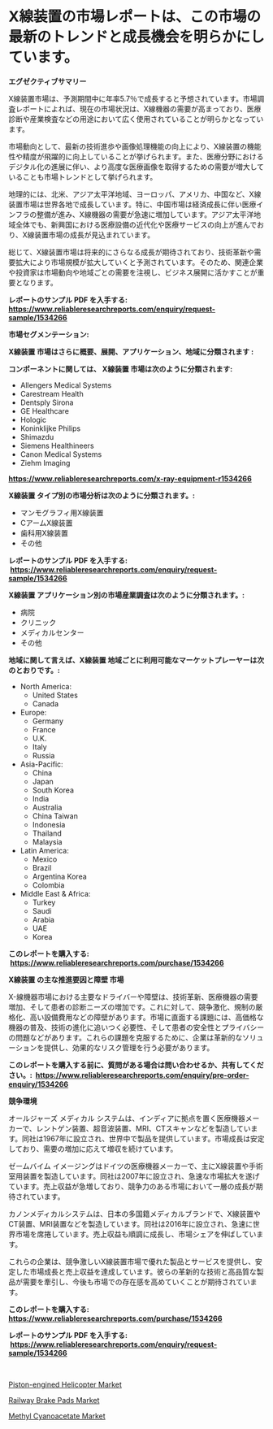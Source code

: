 <p><h1>X線装置の市場レポートは、この市場の最新のトレンドと成長機会を明らかにしています。</h1></p><p><strong>エグゼクティブサマリー</strong></p>
<p><p>X線装置市場は、予測期間中に年率5.7％で成長すると予想されています。市場調査レポートによれば、現在の市場状況は、X線機器の需要が高まっており、医療診断や産業検査などの用途において広く使用されていることが明らかとなっています。</p><p>市場動向として、最新の技術進歩や画像処理機能の向上により、X線装置の機能性や精度が飛躍的に向上していることが挙げられます。また、医療分野におけるデジタル化の進展に伴い、より高度な医療画像を取得するための需要が増大していることも市場トレンドとして挙げられます。</p><p>地理的には、北米、アジア太平洋地域、ヨーロッパ、アメリカ、中国など、X線装置市場は世界各地で成長しています。特に、中国市場は経済成長に伴い医療インフラの整備が進み、X線機器の需要が急速に増加しています。アジア太平洋地域全体でも、新興国における医療設備の近代化や医療サービスの向上が進んでおり、X線装置市場の成長が見込まれています。</p><p>総じて、X線装置市場は将来的にさらなる成長が期待されており、技術革新や需要拡大により市場規模が拡大していくと予測されています。そのため、関連企業や投資家は市場動向や地域ごとの需要を注視し、ビジネス展開に活かすことが重要となります。</p></p>
<p><strong>レポートのサンプル PDF を入手する: <a href="https://www.reliableresearchreports.com/enquiry/request-sample/1534266">https://www.reliableresearchreports.com/enquiry/request-sample/1534266</a></strong></p>
<p><strong>市場セグメンテーション:</strong></p>
<p><strong> X線装置 市場はさらに概要、展開、アプリケーション、地域に分類されます :</strong></p>
<p><strong>コンポーネントに関しては、 X線装置 市場は次のように分類されます: &nbsp;</strong></p>
<p><ul><li>Allengers Medical Systems</li><li>Carestream Health</li><li>Dentsply Sirona</li><li>GE Healthcare</li><li>Hologic</li><li>Koninklijke Philips</li><li>Shimazdu</li><li>Siemens Healthineers</li><li>Canon Medical Systems</li><li>Ziehm Imaging</li></ul></p>
<p><strong><a href="https://www.reliableresearchreports.com/x-ray-equipment-r1534266">https://www.reliableresearchreports.com/x-ray-equipment-r1534266</a></strong></p>
<p><strong> X線装置 タイプ別の市場分析は次のように分類されます。:</strong></p>
<p><ul><li>マンモグラフィ用X線装置</li><li>CアームX線装置</li><li>歯科用X線装置</li><li>その他</li></ul></p>
<p><strong>レポートのサンプル PDF を入手する: &nbsp;<a href="https://www.reliableresearchreports.com/enquiry/request-sample/1534266">https://www.reliableresearchreports.com/enquiry/request-sample/1534266</a></strong></p>
<p><strong> X線装置 アプリケーション別の市場産業調査は次のように分類されます。:</strong></p>
<p><ul><li>病院</li><li>クリニック</li><li>メディカルセンター</li><li>その他</li></ul></p>
<p><strong>地域に関して言えば、X線装置 地域ごとに利用可能なマーケットプレーヤーは次のとおりです。:</strong></p>
<p><ul>
    <li>
        North America:
        <ul>
            <li>United States</li>
            <li>Canada</li>
        </ul>
    </li>
    <li>
        Europe:
        <ul>
            <li>Germany</li>
            <li>France</li>
            <li>U.K.</li>
            <li>Italy</li>
            <li>Russia</li>
        </ul>
    </li>
    <li>
        Asia-Pacific:
        <ul>
            <li>China</li>
            <li>Japan</li>
            <li>South Korea</li>
            <li>India</li>
            <li>Australia</li>
            <li>China Taiwan</li>
            <li>Indonesia</li>
            <li>Thailand</li>
            <li>Malaysia</li>
        </ul>
    </li>
    <li>
        Latin America:
        <ul>
            <li>Mexico</li>
            <li>Brazil</li>
            <li>Argentina Korea</li>
            <li>Colombia</li>
        </ul>
    </li>
    <li>
        Middle East & Africa:
        <ul>
            <li>Turkey</li>
            <li>Saudi</li>
            <li>Arabia</li>
            <li>UAE</li>
            <li>Korea</li>
        </ul>
    </li>
    </ul></p>
<p><strong>このレポートを購入する: &nbsp;<a href="https://www.reliableresearchreports.com/purchase/1534266">https://www.reliableresearchreports.com/purchase/1534266</a></strong></p>
<p><strong>X線装置 の主な推進要因と障壁 市場</strong></p>
<p><p>X-線機器市場における主要なドライバーや障壁は、技術革新、医療機器の需要増加、そして患者の診断ニーズの増加です。これに対して、競争激化、規制の厳格化、高い設備費用などの障壁があります。市場に直面する課題には、高価格な機器の普及、技術の進化に追いつく必要性、そして患者の安全性とプライバシーの問題などがあります。これらの課題を克服するために、企業は革新的なソリューションを提供し、効果的なリスク管理を行う必要があります。</p></p>
<p><strong>このレポートを購入する前に、質問がある場合は問い合わせるか、共有してください。:&nbsp; <a href="https://www.reliableresearchreports.com/enquiry/pre-order-enquiry/1534266">https://www.reliableresearchreports.com/enquiry/pre-order-enquiry/1534266</a></strong></p>
<p><strong>競争環境</strong></p>
<p><p>オールジャーズ メディカル システムは、インディアに拠点を置く医療機器メーカーで、レントゲン装置、超音波装置、MRI、CTスキャンなどを製造しています。同社は1967年に設立され、世界中で製品を提供しています。市場成長は安定しており、需要の増加に応えて増収を続けています。</p><p>ゼームバイム イメージングはドイツの医療機器メーカーで、主にX線装置や手術室用装置を製造しています。同社は2007年に設立され、急速な市場拡大を遂げています。売上収益が急増しており、競争力のある市場において一層の成長が期待されています。</p><p>カノンメディカルシステムは、日本の多国籍メディカルブランドで、X線装置やCT装置、MRI装置などを製造しています。同社は2016年に設立され、急速に世界市場を席捲しています。売上収益も順調に成長し、市場シェアを伸ばしています。</p><p>これらの企業は、競争激しいX線装置市場で優れた製品とサービスを提供し、安定した市場成長と売上収益を達成しています。彼らの革新的な技術と高品質な製品が需要を牽引し、今後も市場での存在感を高めていくことが期待されています。</p></p>
<p><strong>このレポートを購入する: &nbsp; <a href="https://www.reliableresearchreports.com/purchase/1534266">https://www.reliableresearchreports.com/purchase/1534266</a></strong></p>
<p><strong>レポートのサンプル PDF を入手する: &nbsp;<a href="https://www.reliableresearchreports.com/enquiry/request-sample/1534266">https://www.reliableresearchreports.com/enquiry/request-sample/1534266</a></strong><strong></strong></p>
<p>&nbsp;</p>
<p><p><a href="https://issuu.com/reportprime-2/docs/piston-engined-helicopter-market-size-2030.pptx">Piston-engined Helicopter Market</a></p><p><a href="https://issuu.com/reportprime-2/docs/railway-brake-pads-market-size-2030.pptx">Railway Brake Pads Market</a></p><p><a href="https://gentle-editor-9db.notion.site/Decoding-the-Methyl-Cyanoacetate-Market-A-Deep-Dive-into-the-Latest-Market-Trends-Market-Segmentat-c1d4aee4e58348928dd7dc847b32db29">Methyl Cyanoacetate Market</a></p></p>